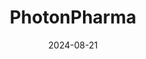 ---  
layout: startup_page  
title: "PhotonPharma"  
id: "photonpharmaceuticals.com"  
permalink: "/photonpharmaphotonpharmaceuticals.com08212024/"  
website: "https://photonpharmaceuticals.com/"  
funding_round: "Seed"  
funding_amount: "$2.5M"  
investors: ""  
about: "PhotonPharma is a biopharmaceutical company focused on developing innovative cancer therapies that leverage the body's immune system. Their lead product, Innocell, aims to provide a first-in-class treatment for solid organ tumors, focusing on personalized medicine approaches."  
markets: "Biopharmaceutical, Oncology, Cancer Therapeutics, Biotechnology, HealthTech, Life Sciences, Oncology"  
hq: "Fort Collins, Colorado, United States"  
founded_year: "2018"  
linkedin: "https://www.linkedin.com/company/photonpharmaceuticals"  
twitter: ""  
instagram: ""  
facebook: ""  
crunchbase: "https://www.crunchbase.com/organization/photonpharma?utm_source=linkedin&utm_medium=referral&utm_campaign=linkedin_companies&utm_content=profile_cta_anon&trk=funding_crunchbase"  
pitchbook: "https://pitchbook.com/profiles/company/268014-79"  

date_display: "21-Aug-2024"  
date: "2024-08-21"

# SEO Optimization  
meta_title: "PhotonPharma - Seed Funding ($2.5M)"  
meta_description: "PhotonPharma, PhotonPharma is a biopharmaceutical company focused on developing innovative cancer therapies that leverage the body's immune system. Their lead produ..."  
meta_keywords: "PhotonPharma, Biopharmaceutical, Oncology, Cancer Therapeutics, Biotechnology, HealthTech, Life Sciences, Oncology, Seed funding"  
canonical_url: "https://startup.projectstartups.com/photonpharmaphotonpharmaceuticals.com08212024/"  
---